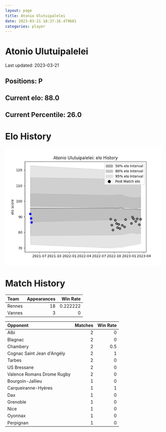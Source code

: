 ```yaml
---  
layout: page  
title: Atonio Ulutuipalelei  
date: 2023-03-21 18:37:16.479681  
categories: player  
---
```

# Atonio Ulutuipalelei


Last updated: 2023-03-21
## Positions: P

## Current elo: 88.0

## Current Percentile: 26.0

# Elo History


![elo history](history_AtonioUlutuipalelei.png)
# Match History


| Team   |   Appearances |   Win Rate |
|:-------|--------------:|-----------:|
| Rennes |            18 |   0.222222 |
| Vannes |             3 |   0        |

| Opponent                   |   Matches |   Win Rate |
|:---------------------------|----------:|-----------:|
| Albi                       |         2 |        0   |
| Blagnac                    |         2 |        0   |
| Chambery                   |         2 |        0.5 |
| Cognac Saint Jean d'Angély |         2 |        1   |
| Tarbes                     |         2 |        0   |
| US Bressane                |         2 |        0   |
| Valence Romans Drome Rugby |         2 |        0   |
| Bourgoin-Jallieu           |         1 |        0   |
| Carqueiranne-Hyères        |         1 |        1   |
| Dax                        |         1 |        0   |
| Grenoble                   |         1 |        0   |
| Nice                       |         1 |        0   |
| Oyonnax                    |         1 |        0   |
| Perpignan                  |         1 |        0   |